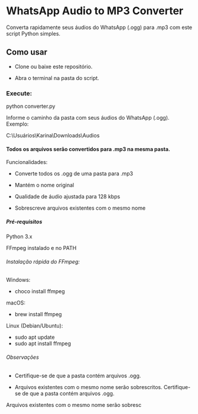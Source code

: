 # WhatsApp Audio to MP3 Converter

Converta rapidamente seus áudios do WhatsApp (.ogg) para .mp3 com este script Python simples.

## Como usar

* Clone ou baixe este repositório.

* Abra o terminal na pasta do script.

### Execute:

python converter.py


Informe o caminho da pasta com seus áudios do WhatsApp (.ogg).
Exemplo:

C:\Usuários\Karina\Downloads\Audios


#### Todos os arquivos serão convertidos para .mp3 na mesma pasta.

Funcionalidades:

* Converte todos os .ogg de uma pasta para .mp3

* Mantém o nome original

* Qualidade de áudio ajustada para 128 kbps

* Sobrescreve arquivos existentes com o mesmo nome

##### Pré-requisitos

Python 3.x

FFmpeg
 instalado e no PATH

###### Instalação rápida do FFmpeg:

Windows:

* choco install ffmpeg


macOS:

* brew install ffmpeg


Linux (Debian/Ubuntu):

* sudo apt update
* sudo apt install ffmpeg

###### Observações

* Certifique-se de que a pasta contém arquivos .ogg.

* Arquivos existentes com o mesmo nome serão sobrescritos.
Certifique-se de que a pasta contém arquivos .ogg.

Arquivos existentes com o mesmo nome serão sobresc
